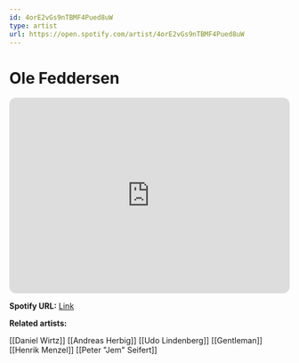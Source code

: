 ```yaml
---
id: 4orE2vGs9nTBMF4Pued8uW
type: artist
url: https://open.spotify.com/artist/4orE2vGs9nTBMF4Pued8uW
---
```

# Ole Feddersen

<iframe style="border-radius:12px" src="https://open.spotify.com/embed/artist/4orE2vGs9nTBMF4Pued8uW" width="100%" height="352" frameBorder="0" allowfullscreen="" allow="autoplay; clipboard-write; encrypted-media; fullscreen; picture-in-picture" loading="lazy"></iframe>

**Spotify URL:** [Link](https://open.spotify.com/artist/4orE2vGs9nTBMF4Pued8uW)

**Related artists:**

[[Daniel Wirtz]]
[[Andreas Herbig]]
[[Udo Lindenberg]]
[[Gentleman]]
[[Henrik Menzel]]
[[Peter "Jem" Seifert]]
